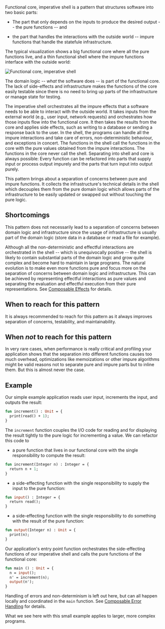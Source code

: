 Functional core, imperative shell is a pattern that structures software into two
basic parts:

- The part that only depends on the inputs to produce the
  desired output -- the pure functions -- and

- the part that handles the interactions with the outside world -- impure
  functions that handle the statefule infrastructure.

The typical visualization shows a big functional core where all the pure
functions live, and a thin functional shell where the impure functions interface
with the outside world:

![Functional core, imperative shell]({{functional_core_imperative_shell_png}})

The domain logic -- *what* the software does -- is part of the functional core.
The lack of side-effects and infrastructure makes the functions of the core
easily testable since there is no need to bring up parts of the infrastructure
or manage state for testing.

The imperative shell orchestrates all the impure effects that a software needs
to be able to interact with the outside world.  It takes inputs from the
external world (e.g., user input, network requests) and orchestrates how those
inputs flow into the functional core. It then takes the results from the core
and applies side effects, such as writing to a database or sending a response
back to the user.  In the shell, the programs can handle all the impure
interactions and take care of errors, non-deterministic behaviour, and
exceptions in concert.  The functions in the shell call the functions in the
core with the pure values obtained from the impure interactions.  The functions
in the core never call the shell.  Separating into shell and core is always
possible: Every function can be refactored into parts that supply input or
process output impurely and the parts that turn input into output purely.

This pattern brings about a separation of concerns between pure and impure
functions.  It collects the infrastructure's technical details in the shell
which decouples them from the pure domain logic which allows parts of the
infrastructure to be easily updated or swapped out without touching the pure
logic.

## Shortcomings

This pattern does not necessarily lead to a separation of concerns between
domain logic and infrastructure since the usage of infrastructure is usually
part of the domain logic (store data in a database or read a file for example).

Although all the non-deterministic and effectful interactions are orchestrated
in the shell -- which is unequivocally positive -- the shell is likely to
contain substantial parts of the domain logic and grow quite complex and become
hard to maintain in large programs.  The natural evolution is to make even more
functions pure and focus more on the separation of concerns between domain logic
and infrastructure.  This can be achieved by representing effectful interactions
as pure values and separating the evaluation and effectful execution from their
pure representations.  See [Composable Effects](/composable_effects) for
details.

## When to reach for this pattern

It is always recommended to reach for this pattern as it always improves
separation of concerns, testability, and maintainability.

## When _not_ to reach for this pattern

In very rare cases, when performance is really critical and profiling your
application shows that the separation into different functions causes too much
overhead, optimizations like memoizations or other impure algorithms might be
valid reasons not to separate pure and impure parts but to inline them.  But
this is almost never the case.

## Example

Our simple example application reads user input, increments the input, and
outputs the result:

```ocaml
fun increment() : Unit = {
  print(read() + 1);
}
```

The `increment` function couples the I/O code for reading and for displaying the
result tightly to the pure logic for incrementing a value.  We can refactor this
code to

- a pure function that lives in our functional core with the single
  responsibility to compute the result:

```ocaml
fun increment(Integer n) : Integer = {
  return n + 1;
}
```

- a side-effecting function with the single responsibility to supply the input
  to the pure function:

```ocaml
fun input() : Integer = {
  return read();
}
```

- a side-effecting function with the single responsibility to do something with
  the result of the pure function:

```ocaml
fun output(Integer n) : Unit = {
  print(n);
}
```

Our application's entry point function orchestrates the side-effecting functions
of our imperative shell and calls the pure functions of the functional core:

```ocaml
fun main () : Unit = {
  n = input();
  n' = increment(n);
  output(n');
}
```

Handling of errors and non-determinism is left out here, but can all happen
locally and coordinated in the `main` function.  See [Composable Error
Handling](/composable_error_handling) for details.

What we see here with this small example applies to larger, more complex
programs.
